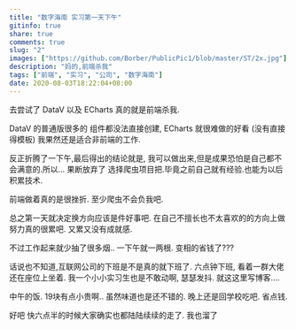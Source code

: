 ```yaml
---
title: "数字海南 实习第一天下午"
gitinfo: true
share: true
comments: true
slug: "2"
images: ["https://github.com/Borber/PublicPic1/blob/master/ST/2x.jpg"] 
description: "妈的,前端杀我"
tags: ["前端", "实习", "公司", "数字海南"]
date: 2020-08-03T18:22:04+08:00
---
```


去尝试了 DataV 以及 ECharts 真的就是前端杀我.

DataV 的普通版很多的 组件都没法直接创建, ECharts 就很难做的好看 (没有直接得模板) 我果然还是适合非前端的工作.

反正折腾了一下午,最后得出的结论就是, 我可以做出来,但是成果恐怕是自己都不会满意的.所以… 果断放弃了 选择爬虫项目把.毕竟之前自己就有经验.也能为以后积累技术.

前端做着真的是很挫折. 至少爬虫不会负我吧.

总之第一天就决定换方向应该是件好事吧. 在自己不擅长也不太喜欢的的方向上做努力真的很累吧. 又累又没有成就感.

不过工作起来就少抽了很多烟.. 一下午就一两根. 变相的省钱了??? 

话说也不知道,互联网公司的下班是不是真的就下班了. 六点钟下班, 看着一群大佬还在座位上坐着. 我一个小小实习生也是不敢动啊, 瑟瑟发抖. 就这这里写博客….

中午的饭. 19块有点小贵啊.. 虽然味道也是还不错的. 晚上还是回学校吃吧. 省点钱. 

好吧 快六点半的时候大家确实也都陆陆续续的走了. 我也溜了

